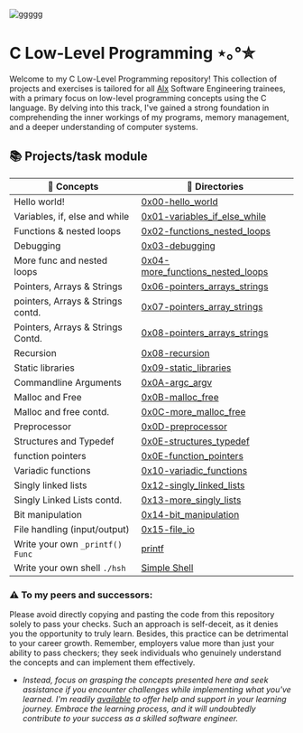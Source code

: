 ![ggggg](https://github.com/El-gibbor/alx-low_level_programming/assets/107848793/f64100fd-d921-401a-ada8-77cf7d4f2dcd)
# C Low-Level Programming ⋆｡°✮
Welcome to my C Low-Level Programming repository! This collection of projects and exercises is tailored for all [Alx](www.alxafrica.com) Software Engineering trainees, with a primary focus on low-level programming concepts using the C language. By delving into this track, I've gained a strong foundation in comprehending the inner workings of my programs, memory management, and a deeper understanding of computer systems.  
## 📚 Projects/task module   
|🧠 Concepts |📂 Directories |
|---------|------------|
| Hello world! | [0x00-hello_world](https://github.com/El-gibbor/alx-low_level_programming/tree/master/0x00-hello_world)|
| Variables, if, else and while | [0x01-variables_if_else_while](https://github.com/El-gibbor/alx-low_level_programming/tree/master/0x01-variables_if_else_while)|
|Functions & nested loops|[0x02-functions_nested_loops](https://github.com/El-gibbor/alx-low_level_programming/tree/master/0x02-functions_nested_loops)|
|Debugging|[0x03-debugging](https://github.com/El-gibbor/alx-low_level_programming/tree/master/0x03-debugging)|
|More func and nested loops|[0x04-more_functions_nested_loops](https://github.com/El-gibbor/alx-low_level_programming/tree/master/0x04-more_functions_nested_loops)|
|Pointers, Arrays & Strings|[0x06-pointers_arrays_strings](https://github.com/El-gibbor/alx-low_level_programming/tree/master/0x05-pointers_arrays_strings)|
|pointers, Arrays & Strings contd.|[0x07-pointers_array_strings](https://github.com/El-gibbor/alx-low_level_programming/tree/master/0x06-pointers_arrays_strings) |
|Pointers, Arrays & Strings Contd.| [0x08-pointers_arrays_strings](https://github.com/El-gibbor/alx-low_level_programming/tree/master/0x07-pointers_arrays_strings)  |
|Recursion|[0x08-recursion](https://github.com/El-gibbor/alx-low_level_programming/tree/master/0x08-recursion)  |
|Static libraries|[0x09-static_libraries](https://github.com/El-gibbor/alx-low_level_programming/tree/master/0x09-static_libraries)|
|Commandline Arguments|[0x0A-argc_argv](https://github.com/El-gibbor/alx-low_level_programming/tree/master/0x0A-argc_argv)|
|Malloc and Free|[0x0B-malloc_free](https://github.com/El-gibbor/alx-low_level_programming/tree/master/0x0B-malloc_free)|
|Malloc and free contd.|[0x0C-more_malloc_free](https://github.com/El-gibbor/alx-low_level_programming/tree/master/0x0C-more_malloc_free)|
|Preprocessor|[0x0D-preprocessor](https://github.com/El-gibbor/alx-low_level_programming/tree/master/0x0D-preprocessor)|
|Structures and Typedef|[0x0E-structures_typedef](https://github.com/El-gibbor/alx-low_level_programming/tree/master/0x0E-structures_typedef)|
|function pointers|[0x0E-function_pointers](https://github.com/El-gibbor/alx-low_level_programming/tree/master/0x0F-function_pointers)|
|Variadic functions|[0x10-variadic_functions](https://github.com/El-gibbor/alx-low_level_programming/tree/master/0x10-variadic_functions)|
|Singly linked lists|[0x12-singly_linked_lists](https://github.com/El-gibbor/alx-low_level_programming/tree/master/0x12-singly_linked_lists)|
|Singly Linked Lists contd.|[0x13-more_singly_lists](https://github.com/El-gibbor/alx-low_level_programming/tree/master/0x13-more_singly_linked_lists)|
|Bit manipulation|[0x14-bit_manipulation](https://github.com/El-gibbor/alx-low_level_programming/tree/master/0x14-bit_manipulation)
|File handling (input/output)|[0x15-file_io](https://github.com/El-gibbor/alx-low_level_programming/tree/master/0x15-file_io)
|Write your own ```_printf() Func```|[printf](https://github.com/El-gibbor/printf)|
|Write your own shell ```./hsh```|[Simple Shell](https://github.com/El-gibbor/simple_shell)|
### ⚠️ To my peers and successors:  
Please avoid directly copying and pasting the code from this repository solely to pass your checks. Such an approach is self-deceit, as it denies you the opportunity to truly learn. Besides, this practice can be detrimental to your career growth. Remember, employers value more than just your ability to pass checkers; they seek individuals who genuinely understand the concepts and can implement them effectively.

- _Instead, focus on grasping the concepts presented here and seek assistance if you encounter challenges while implementing what you've learned. I'm readily [available](https://twitter.com/Chi_Elgibbor) to offer help and support in your learning journey. Embrace the learning process, and it will undoubtedly contribute to your success as a skilled software engineer._
